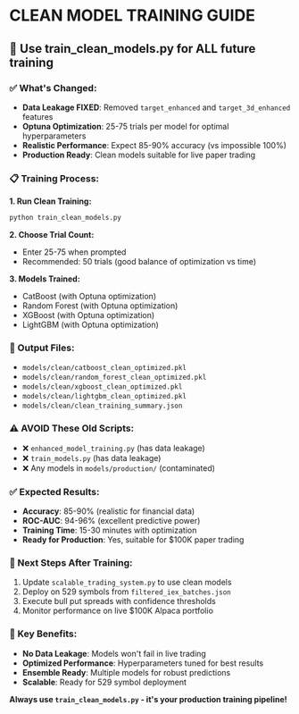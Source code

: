 # CLEAN MODEL TRAINING GUIDE

## 🎯 **Use train_clean_models.py for ALL future training**

### **✅ What's Changed:**
- **Data Leakage FIXED**: Removed `target_enhanced` and `target_3d_enhanced` features
- **Optuna Optimization**: 25-75 trials per model for optimal hyperparameters  
- **Realistic Performance**: Expect 85-90% accuracy (vs impossible 100%)
- **Production Ready**: Clean models suitable for live paper trading

### **📋 Training Process:**

**1. Run Clean Training:**
```bash
python train_clean_models.py
```

**2. Choose Trial Count:**
- Enter 25-75 when prompted
- Recommended: 50 trials (good balance of optimization vs time)

**3. Models Trained:**
- CatBoost (with Optuna optimization)
- Random Forest (with Optuna optimization)  
- XGBoost (with Optuna optimization)
- LightGBM (with Optuna optimization)

### **📁 Output Files:**
- `models/clean/catboost_clean_optimized.pkl`
- `models/clean/random_forest_clean_optimized.pkl`  
- `models/clean/xgboost_clean_optimized.pkl`
- `models/clean/lightgbm_clean_optimized.pkl`
- `models/clean/clean_training_summary.json`

### **⚠️ AVOID These Old Scripts:**
- ❌ `enhanced_model_training.py` (has data leakage)
- ❌ `train_models.py` (has data leakage)
- ❌ Any models in `models/production/` (contaminated)

### **✅ Expected Results:**
- **Accuracy**: 85-90% (realistic for financial data)
- **ROC-AUC**: 94-96% (excellent predictive power)
- **Training Time**: 15-30 minutes with optimization
- **Ready for Production**: Yes, suitable for $100K paper trading

### **🚀 Next Steps After Training:**
1. Update `scalable_trading_system.py` to use clean models
2. Deploy on 529 symbols from `filtered_iex_batches.json`
3. Execute bull put spreads with confidence thresholds
4. Monitor performance on live $100K Alpaca portfolio

### **🎯 Key Benefits:**
- **No Data Leakage**: Models won't fail in live trading
- **Optimized Performance**: Hyperparameters tuned for best results
- **Ensemble Ready**: Multiple models for robust predictions
- **Scalable**: Ready for 529 symbol deployment

**Always use `train_clean_models.py` - it's your production training pipeline!**
